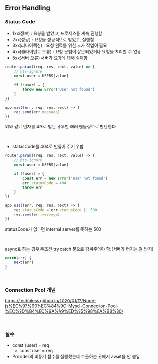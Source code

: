 

## Error Handling



### Status Code

- 1xx(정보) : 요청을 받았고, 프로세스를 계속 진행함
- 2xx(성공) : 요청을 성공적으로 받았고, 실행함
- 3xx(리다이렉션) : 요청 완료를 위한 추가 작업이 필요
- 4xx(클라이언트 오류) : 요청 문법이 잘못되었거나 요청을 처리할 수 없음
- 5xx(서버 오류) 서버가 요청에 대해 실패함



```js
router.param((req, res, next, value) => {
    // @ts-ignore
    const user = USERS[value]
    
    if (!user) = {
        throw new Error('User not found')
    }
})
```





```js
app.use((err, req, res, next) => {
	res.send(err.message)
})
```

위와 같이 인자를 4개로 받는 경우만 에러 핸들링으로 판단한다.



<br>

- statusCode를 404로 만들어 주기 위함

```js
router.param((req, res, next, value) => {
    // @ts-ignore
    const user = USERS[value]
    
    if (!user) = {
        const err = new Error('User not found')
        err.statusCode = 404
	    throw err
    }
})
```



```js
app.use((err, req, res, next) => {
	res.statusCode = err.statusCode || 500
    res.send(err.message)
})
```

statusCode가 없다면 internal server를 뜻하는 500



<br>

async로 하는 경우 무조건 try catch 문으로 감싸주어야 함.(서버가 터지는 걸 방지)



```js
catch(err) {
	next(err)
}
```



<br>

### Connection Pool 개념

https://techbless.github.io/2020/01/17/Node-js%EC%97%90%EC%84%9C-Mysql-Connection-Pool-%EC%9D%B4%EC%9A%A9%ED%95%98%EA%B8%B0/





<br>

### 실수

- const {user} = req
  - const user = req
- Provider의 비동기 함수를 실행했는데 호출하는 곳에서 await을 안 붙임







